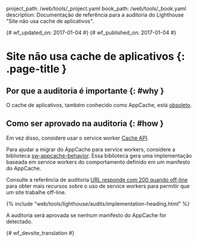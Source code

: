project_path: /web/tools/_project.yaml
book_path: /web/tools/_book.yaml
description: Documentação de referência para a auditoria do Lighthouse "Site não usa cache de aplicativos".

{# wf_updated_on: 2017-01-04 #}
{# wf_published_on: 2017-01-04 #}

# Site não usa cache de aplicativos  {: .page-title }

## Por que a auditoria é importante {: #why }

O cache de aplicativos, também conhecido como AppCache, está [obsoleto][deprecated].

[deprecated]: https://html.spec.whatwg.org/multipage/browsers.html#offline

## Como ser aprovado na auditoria {: #how }

Em vez disso, considere usar o service worker [Cache API][API].

Para ajudar a migrar do AppCache para service workers, considere a
biblioteca [sw-appcache-behavior][sw-appcache-behavior]. Essa biblioteca gera uma
implementação baseada em service workers do comportamento definido em um manifesto do
AppCache.

Consulte a referência de auditoria [URL responde com 200 quando off-line](http-200-when-offline)
para obter mais recursos sobre o uso de service workers para permitir que um site trabalhe
off-line.

[API]: https://developer.mozilla.org/en-US/docs/Web/API/Cache

[sw-appcache-behavior]: https://github.com/GoogleChrome/sw-appcache-behavior

{% include "web/tools/lighthouse/audits/implementation-heading.html" %}

A auditoria será aprovada se nenhum manifesto do AppCache for detectado.


{# wf_devsite_translation #}
